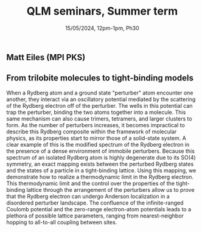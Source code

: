﻿---
layout: page
title: QLM seminars, Summer term
subtitle: 15/05/2024, 12pm-1pm, Ph30
---

## Matt Eiles (MPI PKS)

##  From trilobite molecules to tight-binding models

When a Rydberg atom and a ground state "perturber" atom encounter one another, they interact via an oscillatory potential mediated by the scattering of the Rydberg electron off of the perturber. The wells in this potential can trap the perturber, binding the two atoms together into a molecule. This same mechanism can also cause trimers, tetramers, and larger clusters to form. As the number of perturbers increases, it becomes impractical to describe this Rydberg composite within the framework of molecular physics, as its properties start to mirror those of a solid-state system. A clear example of this is the modified spectrum of the Rydberg electron in the presence of a dense environment of immobile perturbers. Because this spectrum of an isolated Rydberg atom is highly degenerate due to its SO(4) symmetry, an exact mapping exists between the perturbed Rydberg states and the states of a particle in a tight-binding lattice. Using this mapping, we demonstrate how to realize a thermodynamic limit in the Rydberg electron. This thermodynamic limit and the control over the properties of the tight-binding lattice through the arrangement of the perturbers allow us to prove that the Rydberg electron can undergo Anderson localization in a disordered perturber landscape. The confluence of the infinite-ranged Coulomb potential and the zero-range electron-atom potentials leads to a plethora of possible lattice parameters, ranging from nearest-neighbor hopping to all-to-all coupling between sites.





